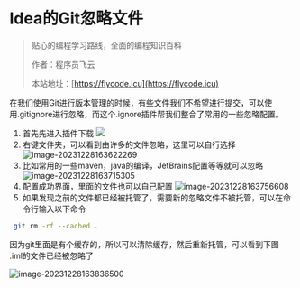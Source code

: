 # Idea的Git忽略文件

> 贴心的编程学习路线，全面的编程知识百科
>
> 作者：程序员飞云
>
> 本站地址：[https://flycode.icu](https://flycode.icu)



在我们使用Git进行版本管理的时候，有些文件我们不希望进行提交，可以使用.gitignore进行忽略，而这个.ignore插件帮我们整合了常用的一些忽略配置。

1. 首先先进入插件下载
![](http://cdn.flycode.icu/codeCenterImg/202312281634201.png)
2. 右键文件夹，可以看到由许多的文件忽略，这里可以自行选择
![image-20231228163622269](http://cdn.flycode.icu/codeCenterImg/202312281636372.png)
3. 比如常用的一些maven，java的编译，JetBrains配置等等就可以忽略
![image-20231228163715305](http://cdn.flycode.icu/codeCenterImg/202312281637382.png)
4. 配置成功界面，里面的文件也可以自己配置
![image-20231228163756608](http://cdn.flycode.icu/codeCenterImg/202312281637668.png)
5. 如果发现之前的文件都已经被托管了，需要新的忽略文件不被托管，可以在命令行输入以下命令
```sh
 git rm -rf --cached .
```

因为git里面是有个缓存的，所以可以清除缓存，然后重新托管，可以看到下图 .iml的文件已经被忽略了

![image-20231228163836500](http://cdn.flycode.icu/codeCenterImg/202312281638566.png)

